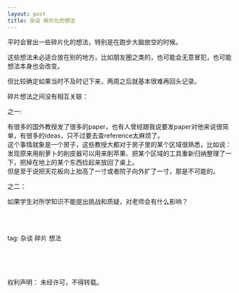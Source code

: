 ```yaml
---
layout: post
title: 杂谈 碎片化的想法
---
```


平时会冒出一些碎片化的想法，特别是在跑步大脑放空的时候。

这些想法未必适合放在别的地方，比如朋友圈之类的，也可能会无意冒犯，也可能想法本身也会改变。

但比较确定如果当时不及时记下来，两周之后就基本很难再回头记录。

碎片想法之间没有相互关联：

之一:

有很多的国外教授发了很多的paper，也有人曾经跟我说要发paper对他来说很简单，有很多的ideas，只不过要去查reference太麻烦了。  
这个事情就象是一个房子，这些教授大都对于房子里的某个区域很熟悉，比如说：发现原来用削萝卜的削皮器可以用来削苹果、把某个区域的工具重新归纳整理了一下，把掉在地上的某个东西捡起来放回了桌上。  
但是至于说把天花板向上抬高了一寸或者院子向外扩了一寸，那是不可能的。

之二：

如果学生对所学知识不能提出挑战和质疑，对老师会有什么影响？






<br>
<br>

tag: 杂谈 碎片 想法

<br>
<br>
<br>


权利声明：
未经许可，不得转载。